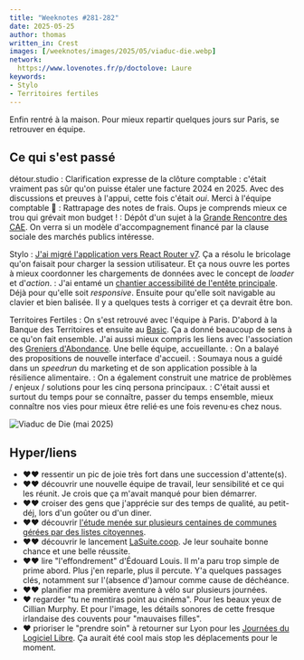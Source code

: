```yaml
---
title: "Weeknotes #281-282"
date: 2025-05-25
author: thomas
written_in: Crest
images: [/weeknotes/images/2025/05/viaduc-die.webp]
network:
  https://www.lovenotes.fr/p/doctolove: Laure
keywords:
- Stylo
- Territoires fertiles
---
```


Enfin rentré à la maison. Pour mieux repartir quelques jours sur Paris, se retrouver en équipe.

<!--more-->

## Ce qui s'est passé

détour.studio
: Clarification expresse de la clôture comptable : c'était vraiment pas sûr qu'on puisse étaler une facture 2024 en 2025. Avec des discussions et preuves à l'appui, cette fois c'était _oui_. Merci à l'équipe comptable :pray:
: Rattrapage des notes de frais. Oups je comprends mieux ce trou qui grévait mon budget !
: Dépôt d'un sujet à la [Grande Rencontre des CAE](https://rencontre.les-cae.coop/). On verra si un modèle d'accompagnement financé par la clause sociale des marchés publics intéresse.

Stylo
: [J'ai migré l'application vers React Router v7](https://github.com/EcrituresNumeriques/stylo/pull/1517). Ça a résolu le bricolage qu'on faisait pour charger la session utilisateur. Et ça nous ouvre les portes à mieux coordonner les chargements de données avec le concept de <i lang=en>loader</i> et d'<i lang=en>action</i>.
: J'ai entamé un [chantier accessibilité de l'entête principale](https://github.com/EcrituresNumeriques/stylo/pull/1531). Déjà pour qu'elle soit <i lang=en>responsive</i>. Ensuite pour qu'elle soit navigable au clavier et bien balisée. Il y a quelques tests à corriger et ça devrait être bon.

Territoires Fertiles
: On s'est retrouvé avec l'équipe à Paris. D'abord à la Banque des Territoires et ensuite au [Basic](https://lebasic.com/). Ça a donné beaucoup de sens à ce qu'on fait ensemble. J'ai aussi mieux compris les liens avec l'association des [Greniers d'Abondance](https://resiliencealimentaire.org/). Une belle équipe, accueillante.
: On a balayé des propositions de nouvelle interface d'accueil.
: Soumaya nous a guidé dans un <i lang=en>speedrun</i> du marketing et de son application possible à la résilience alimentaire.
: On a également construit une matrice de problèmes / enjeux / solutions pour les cinq persona principaux.
: C'était aussi et surtout du temps pour se connaître, passer du temps ensemble, mieux connaître nos vies pour mieux être relié·es une fois revenu·es chez nous.

![](/weeknotes/images/2025/05/viaduc-die.webp "Viaduc de Die (mai 2025)")


## Hyper/liens

- <span aria-label="J'ai beaucoup aimé">❤️❤️</span> ressentir un pic de joie très fort dans une succession d'attente(s).
- <span aria-label="J'ai beaucoup aimé">❤️❤️</span> découvrir une nouvelle équipe de travail, leur sensibilité et ce qui les réunit. Je crois que ça m'avait manqué pour bien démarrer.
- <span aria-label="J'ai beaucoup aimé">❤️❤️</span> croiser des gens que j'apprécie sur des temps de qualité, au petit-déj, lors d'un goûter ou d'un diner.
- <span aria-label="J'ai beaucoup aimé">❤️❤️</span> découvrir [l'étude menée sur plusieurs centaines de communes gérées par des listes citoyennes](https://www.frequencecommune.fr/prendrelepouvoirpourlepartager/).
- <span aria-label="J'ai beaucoup aimé">❤️❤️</span> découvrir le lancement [LaSuite.coop](https://indiehosters.net/blog/2025/04/15/la-suite-coop.html). Je leur souhaite bonne chance et une belle réussite.
- <span aria-label="J'ai beaucoup aimé">❤️❤️</span> lire "l'effondrement" d'Édouard Louis. Il m'a paru trop simple de prime abord. Plus j'en reparle, plus il percute. Y'a quelques passages clés, notamment sur l'(absence d')amour comme cause de déchéance.
- <span aria-label="J'ai beaucoup aimé">❤️❤️</span> planifier ma première aventure à vélo sur plusieurs journées.
- <span aria-label="J'ai aimé">❤️</span> regarder "tu ne mentiras point au cinéma". Pour les beaux yeux de Cillian Murphy. Et pour l'image, les détails sonores de cette fresque irlandaise des couvents pour "mauvaises filles".
- <span aria-label="J'ai aimé">❤️</span> prioriser le "prendre soin" à retourner sur Lyon pour les [Journées du Logiciel Libre](https://www.jdll.org/). Ça aurait été cool mais stop les déplacements pour le moment.